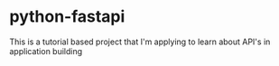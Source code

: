 # python-fastapi

This is a tutorial based project that I'm applying to learn about API's in application building